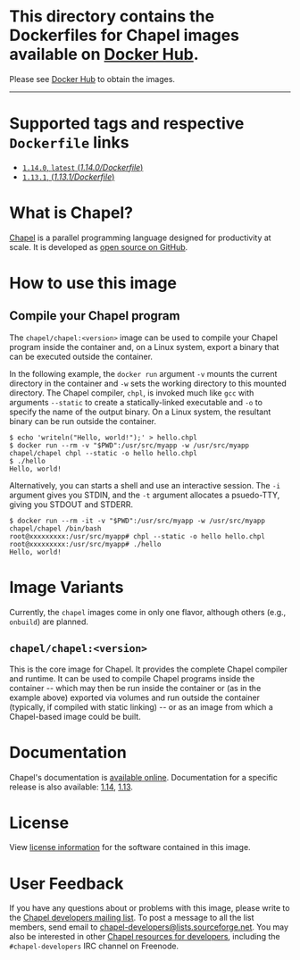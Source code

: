 #  This directory contains the Dockerfiles for Chapel images available on [Docker Hub](https://hub.docker.com/r/chapel/chapel/).
   Please see [Docker Hub](https://hub.docker.com/r/chapel/chapel/) to obtain the images.

---

# Supported tags and respective `Dockerfile` links

* [`1.14.0`, `latest` (_1.14.0/Dockerfile_)](https://github.com/chapel-lang/chapel/blob/master/util/dockerfiles/1.14.0/Dockerfile/)
* [`1.13.1`, (_1.13.1/Dockerfile_)](https://github.com/chapel-lang/chapel/blob/master/util/dockerfiles/1.13.1/Dockerfile)

# What is Chapel?

[Chapel](http://chapel.cray.com/) is a parallel programming language designed for productivity at scale. It is developed as [open source on GitHub](https://github.com/chapel-lang/chapel/).

# How to use this image

## Compile your Chapel program

The `chapel/chapel:<version>` image can be used to compile your Chapel program inside the container and, on a Linux system, export a binary that can be executed outside the container.

In the following example, the `docker run` argument `-v` mounts the current directory in the container and `-w` sets the working directory to this mounted directory. The Chapel compiler, `chpl`, is invoked much like `gcc` with arguments `--static` to create a statically-linked executable and `-o` to specify the name of the output binary. On a Linux system, the resultant binary can be run outside the container.

```
$ echo 'writeln("Hello, world!");' > hello.chpl
$ docker run --rm -v "$PWD":/usr/src/myapp -w /usr/src/myapp chapel/chapel chpl --static -o hello hello.chpl
$ ./hello
Hello, world!
```

Alternatively, you can starts a shell and use an interactive session.  The `-i` argument gives you STDIN, and the `-t` argument allocates a psuedo-TTY, giving you STDOUT and STDERR.

```
$ docker run --rm -it -v "$PWD":/usr/src/myapp -w /usr/src/myapp chapel/chapel /bin/bash
root@xxxxxxxxx:/usr/src/myapp# chpl --static -o hello hello.chpl
root@xxxxxxxxx:/usr/src/myapp# ./hello
Hello, world!
```

# Image Variants

Currently, the `chapel` images come in only one flavor, although others (e.g., `onbuild`) are planned.

## `chapel/chapel:<version>`

This is the core image for Chapel. It provides the complete Chapel compiler and runtime.  It can be used to compile Chapel programs inside the container -- which may then be run inside the container or (as in the example above) exported via volumes and run outside the container (typically, if compiled with static linking) -- or as an image from which a Chapel-based image could be built.

# Documentation

Chapel's documentation is [available online](http://chapel.cray.com/docs/latest/). Documentation for a specific release is also available: [1.14](http://chapel.cray.com/docs/1.14/), [1.13](http://chapel.cray.com/docs/1.13/).

# License

View [license information](http://chapel.cray.com/license.html) for the software contained in this image.

# User Feedback

If you have any questions about or problems with this image, please write to the [Chapel developers mailing list](https://lists.sourceforge.net/lists/listinfo/chapel-developers). To post a message to all the list members, send email to [chapel-developers@lists.sourceforge.net](mailto:chapel-developers@lists.sourceforge.net). You may also be interested in other [Chapel resources for developers](http://chapel.cray.com/developers.html), including the `#chapel-developers` IRC channel on Freenode.
